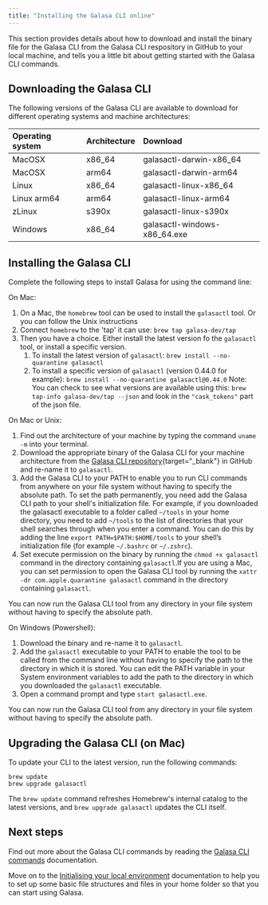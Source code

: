 ```yaml
---
title: "Installing the Galasa CLI online"
---
```



This section provides details about how to download and install the binary file for the Galasa CLI from the Galasa CLI respository in GitHub to your local machine, and tells you a little bit about getting started with the Galasa CLI commands. 


## Downloading the Galasa CLI

The following versions of the Galasa CLI are available to download for different operating systems and machine architectures:

| Operating system  |  Architecture  | Download  |
| :---- | :---- | :-------- | 
| MacOSX | x86_64 | galasactl-darwin-x86_64 |
| MacOSX | arm64 | galasactl-darwin-arm64 |
| Linux | x86_64 | galasactl-linux-x86_64 | 
| Linux arm64 | arm64 | galasactl-linux-arm64 | 
| zLinux  | s390x| galasactl-linux-s390x | 
| Windows | x86_64| galasactl-windows-x86_64.exe | 


## Installing the Galasa CLI

Complete the following steps to install Galasa for using the command line:

On Mac:

1. On a Mac, the `homebrew` tool can be used to install the `galasactl` tool. Or you can follow the Unix instructions
2. Connect `homebrew` to the 'tap' it can use: `brew tap galasa-dev/tap`
3. Then you have a choice. Either install the latest version fo the `galasactl` tool, or install a specific version.
    1. To install the latest version of `galasactl`: 
    `brew install --no-quarantine galasactl`
    2. To install a specific version of `galasactl` (version 0.44.0 for example): 
    `brew install --no-quarantine galasactl@0.44.0`
    Note: You can check to see what versions are available using this:
    `brew tap-info galasa-dev/tap --json` and look in the `"cask_tokens"` part of the json file.

On Mac or Unix:

1. Find out the architecture of your machine by typing the command `uname -m` into your terminal.
2. Download the appropriate binary of the Galasa CLI for your machine architecture from the [Galasa CLI repository](https://github.com/galasa-dev/cli/releases){target="_blank"} in GitHub and re-name it to `galasactl`.
3. Add the Galasa CLI to your PATH to enable you to run CLI commands from anywhere on your file system without having to specify the absolute path. To set the path permanently, you need add the Galasa CLI path to your shell's initialization file. For example, if you downloaded the galasactl executable to a folder called `~/tools` in your home directory, you need to add `~/tools` to the list of directories that your shell searches through when you enter a command. You can do this by adding the line ```export PATH=$PATH:$HOME/tools``` to your shell’s initialization file (for example `~/.bashrc` or `~/.zshrc`). 
4. Set execute permission on the binary by running the `chmod +x galasactl` command in the directory containing `galasactl`.If you are using a Mac, you can set permission to open the Galasa CLI tool by running the `xattr -dr com.apple.quarantine galasactl` command in the directory containing `galasactl`. 

You can now run the Galasa CLI tool from any directory in your file system without having to specify the absolute path.


On Windows (Powershell):

1. Download the binary and re-name it to `galasactl`.
2. Add the `galasactl` executable to your PATH to enable the tool to be called from the command line without having to specify the path to the directory in which it is stored. You can edit the PATH variable in your System environment variables to add the path to the directory in which you downloaded the `galasactl` executable.
3. Open a command prompt and type `start galasactl.exe`.

You can now run the Galasa CLI tool from any directory in your file system without having to specify the absolute path.


## Upgrading the Galasa CLI (on Mac)

To update your CLI to the latest version, run the following commands:

```shell
brew update 
brew upgrade galasactl
```

The ```brew update``` command refreshes Homebrew's internal catalog to the latest versions, and `brew upgrade galasactl` updates the CLI itself.


## Next steps


Find out more about the Galasa CLI commands by reading the [Galasa CLI commands](./cli-command-reference-about.md) documentation.

Move on to the [Initialising your local environment](./initialising-home-folder.md) documentation to help you to set up some basic file structures and files in your home folder so that you can start using Galasa.







